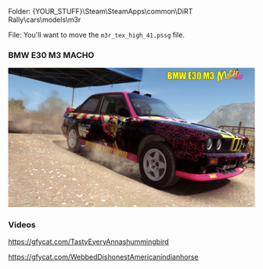Folder: {YOUR_STUFF}\Steam\SteamApps\common\DiRT Rally\cars\models\m3r

File: You'll want to move the `m3r_tex_high_41.pssg` file.

### BMW E30 M3 MACHO

![BMW E30 M3 MACHO](https://raw.githubusercontent.com/pcostanz/liveries/master/m3/macho/cover.jpg "BMW E30 M3 MACHO")

### Videos

https://gfycat.com/TastyEveryAnnashummingbird

https://gfycat.com/WebbedDishonestAmericanindianhorse
